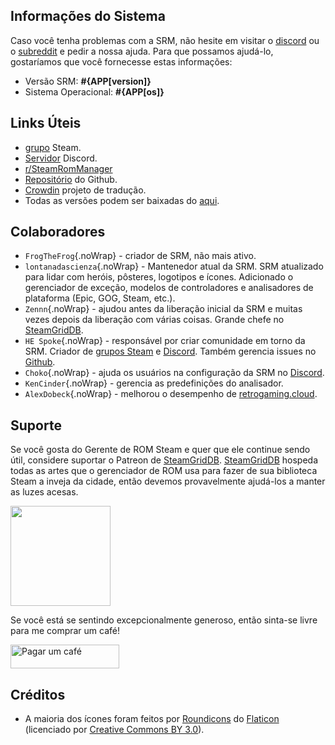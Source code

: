 ## Informações do Sistema

Caso você tenha problemas com a SRM, não hesite em visitar o [discord](https://discord.gg/bnSVJrz) ou o [subreddit](https://www.reddit.com/r/SteamRomManager/) e pedir a nossa ajuda. Para que possamos ajudá-lo, gostaríamos que você fornecesse estas informações:

* Versão SRM: **#{APP[version]}**
* Sistema Operacional: **#{APP[os]}**

## Links Úteis

* [grupo](https://steamcommunity.com/groups/steamrommanager) Steam.
* [Servidor](https://discord.gg/bnSVJrz) Discord.
* [r/SteamRomManager](https://www.reddit.com/r/SteamRomManager/)
* [Repositório](https://github.com/SteamGridDB/steam-rom-manager) do Github.
* [Crowdin](https://crowdin.com/project/steam-rom-manager) projeto de tradução.
* Todas as versões podem ser baixadas do [aqui](https://github.com/SteamGridDB/steam-rom-manager/releases).

## Colaboradores
* `FrogTheFrog`{.noWrap} - criador de SRM, não mais ativo.
* `lontanadascienza`{.noWrap} - Mantenedor atual da SRM. SRM atualizado para lidar com heróis, pôsteres, logotipos e ícones. Adicionado o gerenciador de exceção, modelos de controladores e analisadores de plataforma (Epic, GOG, Steam, etc.).
* `Zennn`{.noWrap} - ajudou antes da liberação inicial da SRM e muitas vezes depois da liberação com várias coisas. Grande chefe no [SteamGridDB](https://www.steamgriddb.com/).
* `HE Spoke`{.noWrap} - responsável por criar comunidade em torno da SRM. Criador de [grupos Steam](https://steamcommunity.com/groups/steamrommanager) e [Discord](https://discord.gg/bnSVJrz). Também gerencia issues no [Github](https://github.com/SteamGridDB/steam-rom-manager).
* `Choko`{.noWrap} - ajuda os usuários na configuração da SRM no [Discord](https://discord.gg/bnSVJrz).
* `KenCinder`{.noWrap} - gerencia as predefinições do analisador.
* `AlexDobeck`{.noWrap} - melhorou o desempenho de [retrogaming.cloud](https://retrogaming.cloud/).

## Suporte
Se você gosta do Gerente de ROM Steam e quer que ele continue sendo útil, considere suportar o Patreon de [SteamGridDB](https://www.steamgriddb.com/). [SteamGridDB](https://www.steamgriddb.com/) hospeda todas as artes que o gerenciador de ROM usa para fazer de sua biblioteca Steam a inveja da cidade, então devemos provavelmente ajudá-los a manter as luzes acesas.

<a href="https://www.patreon.com/steamgriddb">
    <img src="https://c5.patreon.com/external/logo/become_a_patron_button@2x.png" width="160">
</a>

Se você está se sentindo excepcionalmente generoso, então sinta-se livre para me comprar um café!

<a href="https://www.buymeacoffee.com/cbartondock" target="_blank">
  <img src="https://cdn.buymeacoffee.com/buttons/default-orange.png" alt="Pagar um café" height="38" width="174">
</a>

## Créditos

* A maioria dos ícones foram feitos por [Roundicons](https://www.flaticon.com/authors/roundicons) do [Flaticon](https://www.flaticon.com) (licenciado por [Creative Commons BY 3.0](https://creativecommons.org/licenses/by/3.0/)).
